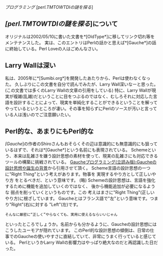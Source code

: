 *プログラミング* *[perl.TMTOWTDIの謎を探る*]
## *[perl.TMTOWTDIの謎を探る*]について
オリジナルは2002/05/10に書いた文書を*[OldType*]に移してリンク切れ等をメンテナンスした。
実は、このエントリはPerlの話かと思えば*[Gauche*]の話に終始している。Perl Loveの人はごめんなさい。

## Larry Wallは深い
私は、2005年に*[Sumibi.org*]を開発したあたりから、Perlは使わなくなった。
久しぶりにこの文書を自分で読んでみたが、Larry Wall深いなーと思った。(この文書では多くのLarry Wallの文章の引用をしている)
特に、Larry Wallが現実が複雑(乱雑)だということに目をつぶるのではなく、むしろそれに対応した言語を設計することによって、現実を単純化することができるということを解ってやっているというところが凄い。その事を知らずにPerlのソースが汚いと言っている人は浅いのでご注意願いたい。

## Perl的な、あまりにもPerl的な
*[Gauche*]の作者のShiroさんもおそらくその辺は意識的にも無意識的にも狙っているはずで、それは*[Gauche*]という名前にも表現されている。
Schemeという、本来は乱雑さを嫌う設計思想の素材を使って、現実の乱雑さにも対応できるツールの構築に挑戦されている。
[Gaucheプログラミング(立読み版):Gaucheの設計思想や誕生の背景](http://karetta.jp/article/book/008237/014327)から引用させて頂く。
 Scheme言語の設計思想の一つに"Right Thing"という考えがあります。物事を
 実現するやり方として正しいやり方 をとるべきだ、という意味です。
(略) 
 Schemeの設計思想は、言語を強化するために機能を追加していくのではなく、
 後から機能追加が必要になるような 弱点を削っていくというものです。この
 考えはまさに"Right Thing"(正しいやり方)に根ざしています。
 Gaucheとはフランス語で"左"という意味です。つまり"Right"(右)に対する
 "Left"(左)です。
 
    そんなに厳密に“正しく”やらなくても、実用に使えるならいいじゃん                                                                                    
 
 といったところでしょうか。名前からも分かるように、Gaucheの設計思想には
 こうしたユーモアが隠れています。
このPerl的な設計思想の傾倒は、日常の仕事でのGaucheの使いやすさに直結していて、非常にうまく行っていると感じている。
PerlというかLarry Wallの影響力はやっぱり絶大なのだと再認識した日だった。
